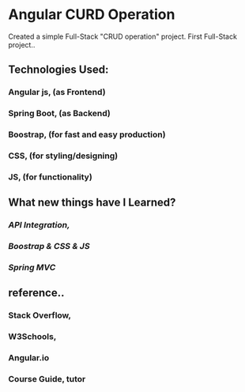 # Angular CURD Operation

Created a simple Full-Stack "CRUD operation" project.
First Full-Stack project..

## Technologies Used:

### Angular js,  (as Frontend)<br>
### Spring Boot, (as Backend)<br>
### Boostrap,    (for fast and easy production)<br>
### CSS,         (for styling/designing)<br>
### JS,          (for functionality)


## What new things have I Learned?

### <i>API Integration,<br>
### Boostrap & CSS & JS<br>
### Spring MVC
### </i>


## reference..

### Stack Overflow,<br>
### W3Schools,<br>
### Angular.io<br>
### Course Guide, tutor


